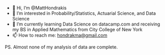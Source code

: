 - 👋 Hi, I’m @MattHondrakis
- 👀 I’m interested in Probability/Statistics, Actuarial Science, and Data Science
- 🌱 I’m currently learning Data Science on datacamp.com and receiving my BS in Applied Mathematics from City College of New York
- 📫 How to reach me: hondrakma@gmail.com

PS. Almost none of my analysis of data are complete.
